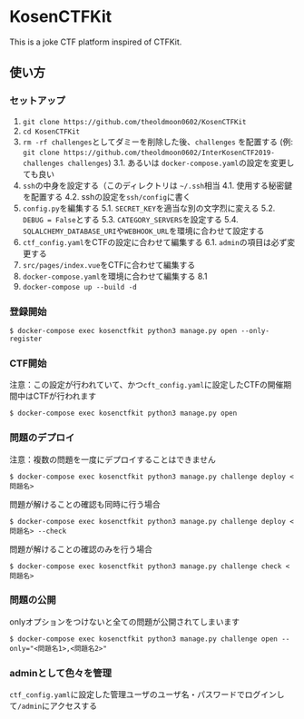 # KosenCTFKit

This is a joke CTF platform inspired of CTFKit.

## 使い方


### セットアップ
1. `git clone https://github.com/theoldmoon0602/KosenCTFKit`
2. `cd KosenCTFKit`
3. `rm -rf challenges`としてダミーを削除した後、`challenges` を配置する (例: `git clone https://github.com/theoldmoon0602/InterKosenCTF2019-challenges challenges`)
3.1. あるいは `docker-compose.yaml`の設定を変更しても良い
4. `ssh`の中身を設定する（このディレクトリは `~/.ssh`相当
4.1. 使用する秘密鍵を配置する
4.2. sshの設定を`ssh/config`に書く
5. `config.py`を編集する
5.1. `SECRET_KEY`を適当な別の文字烈に変える
5.2. `DEBUG = False`とする
5.3. `CATEGORY_SERVERS`を設定する
5.4. `SQLALCHEMY_DATABASE_URI`や`WEBHOOK_URL`を環境に合わせて設定する
6. `ctf_config.yaml`をCTFの設定に合わせて編集する
6.1. `admin`の項目は必ず変更する
7. `src/pages/index.vue`をCTFに合わせて編集する
8. `docker-compose.yaml`を環境に合わせて編集する
8.1
9. `docker-compose up --build -d`

### 登録開始

```
$ docker-compose exec kosenctfkit python3 manage.py open --only-register
```

### CTF開始

注意：この設定が行われていて、かつ`cft_config.yaml`に設定したCTFの開催期間中はCTFが行われます

```
$ docker-compose exec kosenctfkit python3 manage.py open
```

### 問題のデプロイ

注意：複数の問題を一度にデプロイすることはできません

```
$ docker-compose exec kosenctfkit python3 manage.py challenge deploy <問題名>
```

問題が解けることの確認も同時に行う場合

```
$ docker-compose exec kosenctfkit python3 manage.py challenge deploy <問題名> --check
```


問題が解けることの確認のみを行う場合

```
$ docker-compose exec kosenctfkit python3 manage.py challenge check <問題名>
```

### 問題の公開

onlyオプションをつけないと全ての問題が公開されてしまいます

```
$ docker-compose exec kosenctfkit python3 manage.py challenge open --only="<問題名1>,<問題名2>"
```

### adminとして色々を管理

`ctf_config.yaml`に設定した管理ユーザのユーザ名・パスワードでログインして`/admin`にアクセスする


